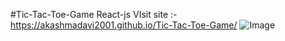 #Tic-Tac-Toe-Game
React-js
VIsit site :- https://akashmadavi2001.github.io/Tic-Tac-Toe-Game/
![Image](https://github.com/user-attachments/assets/093d5eda-ba14-4282-b7d3-d1d1a73d82cd)
